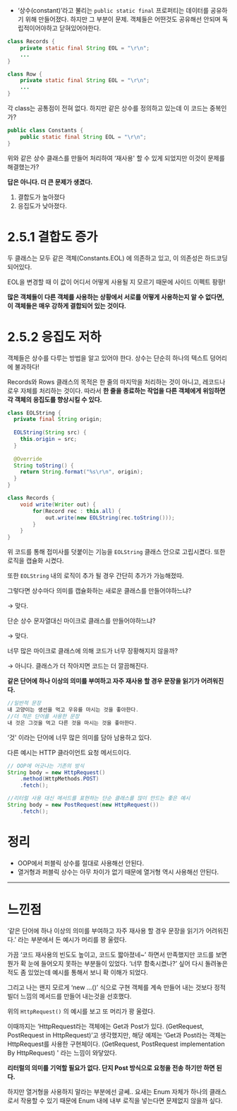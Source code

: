 - ‘상수(constant)’라고 불리는 `public static final` 프로퍼티는 데이터를 공유하기 위해 만들어졌다. 하지만 그 부분이 문제. 객체들은 어떤것도 공유해선 안되며 독립적이어야하고 닫혀있어야한다.

```java
class Records {
	private static final String EOL = "\r\n";
	...
}

class Row {
	private static final String EOL = "\r\n";
	...
}
```

각 class는 공통점이 전혀 없다. 하지만 같은 상수를 정의하고 있는데 이 코드는 중복인가?

```java
public class Constants {
	public static final String EOL = "\r\n";
}
```

위와 같은 상수 클래스를 만들어 처리하여 ‘재사용' 할 수 있게 되었지만 이것이 문제를 해결했는가?

**답은 아니다. 더 큰 문제가 생겼다.**

1. 결합도가 높아졌다
2. 응집도가 낮아졌다.

# 2.5.1 결합도 증가

두 클래스는 모두 같은 객체(Constants.EOL) 에 의존하고 있고, 이 의존성은 하드코딩 되어있다.

EOL을 변경할 때 이 값이 어디서 어떻게 사용될 지 모르기 때문에 사이드 이펙트 팡팡!

**많은 객체들이 다른 객체를 사용하는 상황에서 서로를 어떻게 사용하는지 알 수 없다면, 이 객체들은 매우 강하게 결합되어 있는 것이다.**

# 2.5.2 응집도 저하

객체들은 상수를 다루는 방법을 알고 있어야 한다. 상수는 단순히 하나의 텍스트 덩어리에 불과하다!

Records와 Rows 클래스의 목적은 한 줄의 마지막을 처리하는 것이 아니고, 레코드나 로우 자체를 처리하는 것이다. 따라서 **한 줄을 종료하는 작업을 다른 객체에게 위임하면 각 객체의 응집도를 향상시킬 수 있다.**

```java
class EOLString {
  private final String origin;
  
  EOLString(String src) {
    this.origin = src;
  }
  
  @Override
  String toString() {
    return String.format("%s\r\n", origin);
  }
}

class Records {
	void write(Writer out) {
		for(Record rec : this.all) {
			out.write(new EOLString(rec.toString()));
		}
	}
}
```

위 코드를 통해 접미사를 덧붙이는 기능을 `EOLString` 클래스 안으로 고립시켰다. 또한 로직을 캡슐화 시켰다.

또한 `EOLString` 내의 로직이 추가 될 경우 간단히 추가가 가능해졌따.

그렇다면 상수마다 의미를 캡슐화하는 새로운 클래스를 만들어야하느냐? 

→ 맞다.

단순 상수 문자열대신 마이크로 클래스를 만들어야하느냐? 

→ 맞다.

너무 많은 마이크로 클래스에 의해 코드가 너무 장황해지지 않을까? 

→ 아니다. 클래스가 더 작아지면 코드는 더 깔끔해진다.

**같은 단어에 하나 이상의 의미를 부여하고 자주 재사용 할 경우 문장을 읽기가 어려워진다.**

```java
//일반적 문장
내 고양이는 생선을 먹고 우유를 마시는 것을 좋아한다.
//더 적은 단어를 사용한 문장
내 것은 그것을 먹고 다른 것을 마시는 것을 좋아한다.
```

‘것' 이라는 단어에 너무 많은 의미를 담아 남용하고 있다.

다른 예시는 HTTP 클라이언트 요청 메서드이다.

```java
// OOP에 어긋나는 기존의 방식
String body = new HttpRequest()
	.method(HttpMethods.POST)
	.fetch();

//리터럴 사용 대신 메서드를 표현하는 단순 클래스를 많이 만드는 좋은 예시
String body = new PostRequest(new HttpRequest())
	.fetch();
```

# 정리

- OOP에서 퍼블릭 상수를 절대로 사용해선 안된다.
- 열거형과 퍼블릭 상수는 아무 차이가 없기 때문에 열거형 역시 사용해선 안된다.

---

# 느낀점

‘같은 단어에 하나 이상의 의미를 부여하고 자주 재사용 할 경우 문장을 읽기가 어려워진다.’ 라는 부분에서 든 예시가 머리를 꽝 울렸다.

가끔 ‘코드 재사용의 빈도도 높이고, 코드도 짧아졌네~’ 하면서 만족했지만 코드를 보면 뭔가 확 눈에 들어오지 못하는 부분들이 있었다. ‘너무 함축시켰나?’ 싶어 다시 돌려놓은 적도 좀 있었는데 예시를 통해서 보니 확 이해가 되었다.

그리고 나는 왠지 모르게 ‘new ...()’ 식으로 구현 객체를 계속 만들어 내는 것보다 정적 빌더 느낌의 메서드를 만들어 내는것을 선호했다. 

위의 `HttpRequest()` 의 예시를 보고 또 머리가 꽝 울렸다.

이때까지는 ‘HttpRequest라는 객체에는 Get과 Post가 있다. (GetRequest, PostRequest in HttpRequest)’고 생각했지만, 해당 예제는 ‘Get과 Post라는 객체는 HttpRequest를 사용한 구현체이다. (GetRequest, PostRequest implementation By HttpRequest) ' 라는 느낌이 와닿았다.

**리터럴의 의미를 기억할 필요가 없다. 단지 Post 방식으로 요청을 전송 하기만 하면 된다.**

하지만 열거형을 사용하지 말라는 부분에선 글쎄.. 요새는 Enum 자체가 하나의 클래스로서 작용할 수 있기 때문에 Enum 내에 내부 로직을 넣는다면 문제없지 않을까 싶다.